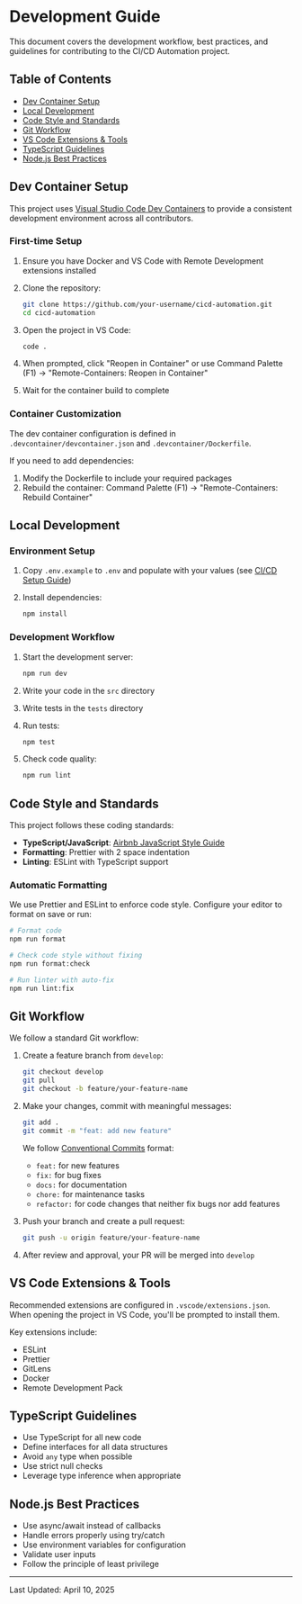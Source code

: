 # Development Guide

This document covers the development workflow, best practices, and guidelines for contributing to the CI/CD Automation project.

## Table of Contents

- [Dev Container Setup](#dev-container-setup)
- [Local Development](#local-development)
- [Code Style and Standards](#code-style-and-standards)
- [Git Workflow](#git-workflow)
- [VS Code Extensions & Tools](#vs-code-extensions--tools)
- [TypeScript Guidelines](#typescript-guidelines)
- [Node.js Best Practices](#nodejs-best-practices)

## Dev Container Setup

This project uses [Visual Studio Code Dev Containers](https://code.visualstudio.com/docs/remote/containers) to provide a consistent development environment across all contributors.

### First-time Setup

1. Ensure you have Docker and VS Code with Remote Development extensions installed

2. Clone the repository:

   ```bash
   git clone https://github.com/your-username/cicd-automation.git
   cd cicd-automation
   ```

3. Open the project in VS Code:

   ```bash
   code .
   ```

4. When prompted, click "Reopen in Container" or use Command Palette (F1) → "Remote-Containers: Reopen in Container"

5. Wait for the container build to complete

### Container Customization

The dev container configuration is defined in `.devcontainer/devcontainer.json` and `.devcontainer/Dockerfile`.

If you need to add dependencies:

1. Modify the Dockerfile to include your required packages
2. Rebuild the container: Command Palette (F1) → "Remote-Containers: Rebuild Container"

## Local Development

### Environment Setup

1. Copy `.env.example` to `.env` and populate with your values (see [CI/CD Setup Guide](cicd-setup.md))

2. Install dependencies:

   ```bash
   npm install
   ```

### Development Workflow

1. Start the development server:

   ```bash
   npm run dev
   ```

2. Write your code in the `src` directory
3. Write tests in the `tests` directory
4. Run tests:

   ```bash
   npm test
   ```

5. Check code quality:

   ```bash
   npm run lint
   ```

## Code Style and Standards

This project follows these coding standards:

- **TypeScript/JavaScript**: [Airbnb JavaScript Style Guide](https://github.com/airbnb/javascript)
- **Formatting**: Prettier with 2 space indentation
- **Linting**: ESLint with TypeScript support

### Automatic Formatting

We use Prettier and ESLint to enforce code style. Configure your editor to format on save or run:

```bash
# Format code
npm run format

# Check code style without fixing
npm run format:check

# Run linter with auto-fix
npm run lint:fix
```

## Git Workflow

We follow a standard Git workflow:

1. Create a feature branch from `develop`:

   ```bash
   git checkout develop
   git pull
   git checkout -b feature/your-feature-name
   ```

2. Make your changes, commit with meaningful messages:

   ```bash
   git add .
   git commit -m "feat: add new feature"
   ```
   
   We follow [Conventional Commits](https://www.conventionalcommits.org/) format:
   - `feat:` for new features
   - `fix:` for bug fixes
   - `docs:` for documentation
   - `chore:` for maintenance tasks
   - `refactor:` for code changes that neither fix bugs nor add features

3. Push your branch and create a pull request:

   ```bash
   git push -u origin feature/your-feature-name
   ```

4. After review and approval, your PR will be merged into `develop`

## VS Code Extensions & Tools

Recommended extensions are configured in `.vscode/extensions.json`. When opening the project in VS Code, you'll be prompted to install them.

Key extensions include:

- ESLint
- Prettier
- GitLens
- Docker
- Remote Development Pack

## TypeScript Guidelines

- Use TypeScript for all new code
- Define interfaces for all data structures
- Avoid `any` type when possible
- Use strict null checks
- Leverage type inference when appropriate

## Node.js Best Practices

- Use async/await instead of callbacks
- Handle errors properly using try/catch
- Use environment variables for configuration
- Validate user inputs
- Follow the principle of least privilege

---

Last Updated: April 10, 2025